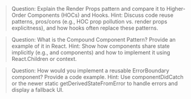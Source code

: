 > Question: Explain the Render Props pattern and compare it to Higher-Order Components (HOCs) and Hooks.
Hint: Discuss code reuse patterns, pros/cons (e.g., HOC prop pollution vs. render props explicitness), and how hooks often replace these patterns.

> Question: What is the Compound Component Pattern? Provide an example of it in React.
Hint: Show how components share state implicitly (e.g., <Tabs> and <Tab> components) and how to implement it using React.Children or context.

> Question: How would you implement a reusable ErrorBoundary component? Provide a code example.
Hint: Use componentDidCatch or the newer static getDerivedStateFromError to handle errors and display a fallback UI.